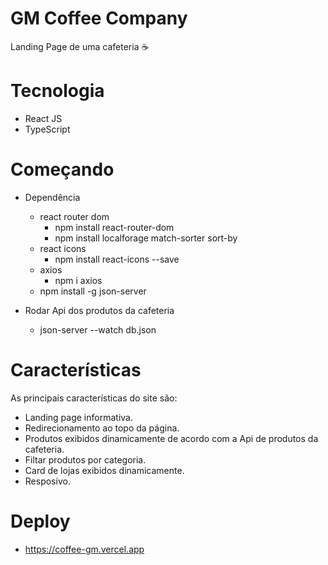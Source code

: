 # GM Coffee Company 

Landing Page de uma cafeteria ☕

# Tecnologia

- React JS
- TypeScript

# Começando
- Dependência
  - react router dom
    - npm install react-router-dom
    - npm install localforage match-sorter sort-by
  - react icons
    - npm install react-icons --save
  - axios
    - npm i axios
  - npm install -g json-server

- Rodar Api dos produtos da cafeteria
  - json-server --watch db.json
 
# Características

As principais características do site são:
- Landing page informativa.
- Redirecionamento ao topo da página.
- Produtos exibidos dinamicamente de acordo com a Api de produtos da cafeteria.
- Filtar produtos por categoria.
- Card de lojas exibidos dinamicamente.
- Resposivo.
 
# Deploy
  - https://coffee-gm.vercel.app
